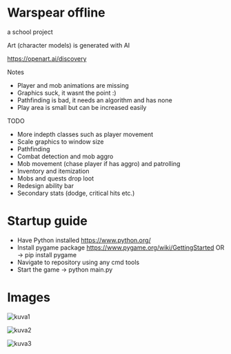 # Warspear offline
a school project

Art (character models) is generated with AI

https://openart.ai/discovery

Notes

  - Player and mob animations are missing
  - Graphics suck, it wasnt the point :)
  - Pathfinding is bad, it needs an algorithm and has none
  - Play area is small but can be increased easily
  
TODO

  - More indepth classes such as player movement
  - Scale graphics to window size
  - Pathfinding
  - Combat detection and mob aggro
  - Mob movement (chase player if has aggro) and patrolling
  - Inventory and itemization
  - Mobs and quests drop loot
  - Redesign ability bar
  - Secondary stats (dodge, critical hits etc.)
  
# Startup guide

  - Have Python installed https://www.python.org/
  - Install pygame package https://www.pygame.org/wiki/GettingStarted OR -> pip install pygame
  - Navigate to repository using any cmd tools
  - Start the game -> python main.py

# Images

![kuva1](https://user-images.githubusercontent.com/94760484/236049349-09045566-02c8-4e84-ade5-935b25ee8bba.PNG)

![kuva2](https://user-images.githubusercontent.com/94760484/236049310-59be799f-0f7f-4f99-bd9c-5aafdbc517f0.PNG)

![kuva3](https://user-images.githubusercontent.com/94760484/236049230-5e69588f-da1b-4673-bebd-f17ca3a93434.PNG)



